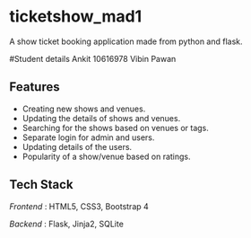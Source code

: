 # ticketshow_mad1
A show ticket booking application made from python and flask.

#Student details
Ankit 10616978
Vibin
Pawan

## Features

- Creating new shows and venues.
- Updating the details of shows and venues.
- Searching for the shows based on venues or tags.
- Separate login for admin and users.
- Updating details of the users.
- Popularity of a show/venue based on ratings.


## Tech Stack

*Frontend* : HTML5, CSS3, Bootstrap 4

*Backend* : Flask, Jinja2, SQLite
